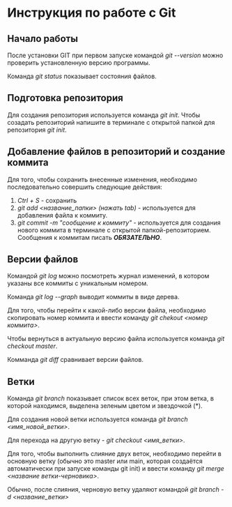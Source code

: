 # Инструкция по работе с Git

## Начало работы
После установки GIT при первом запуске командой *git --version* можно проверить установленную версию программы.

Команда *git status* показывает состояния файлов.

## Подготовка репозитория
Для создания репозитория используется команда *git init*. Чтобы созадать репозиторий напишите в терминале с открытой папкой для репозитория *git init*.

## Добавление файлов в репозиторий и создание коммита
Для того, чтобы сохранить внесенные изменения, необходимо последовательно совершить следующие действия:
1. *Ctrl + S* - сохранить
2. *git add <название_папки> (нажать tab)* - 
используется для добавления файла к коммиту.
3. *git commit -m "сообщение к коммиту"* - 
используется для создания нового коммита в терминале с открытой папкой-репозиторием. Сообщения к коммитам писать ***ОБЯЗАТЕЛЬНО***.

## Версии файлов
Командой *git log* можно посмотреть журнал изменений, в котором указаны все коммиты с уникальным номером.

Команда *git log --graph* выводит коммиты в виде дерева.

Для того, чтобы перейти к какой-либо версии файла, необходимо скопировать номер коммита и ввести команду *git chekout <номер коммита>*.

Чтобы вернуться в актуальную версию файла используется команда *git checkout master*.

Комманда *git diff* сравнивает версии файлов.

## Ветки
Команда *git branch* показывает список всех веток, при этом ветка, в которой находимся, выделена зеленым цветом и звездочкой (*).

Для создания новой ветки используется команда *git branch <имя_новой_ветки>*.

Для перехода на другую ветку - *git checkout <имя_ветки>*.

Для того, чтобы выполнить слияние двух веток, необходимо перейти в основную ветку (обычно это master или main, которая создаётся автоматически при запуске команды git init) и ввести команду *git merge <название ветки-черновика>*.

Обычно, после слияния, черновую ветку удаляют командой *git branch -d <название_ветки>*
